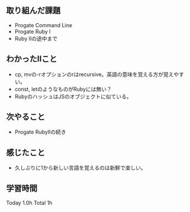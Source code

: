 ## 取り組んだ課題
- Progate Command Line
- Progate Ruby I 
- Ruby IIの途中まで
## わかったIIこと
- cp, mvの-rオプションのrはrecursive。英語の意味を覚える方が覚えやすい。
- const, letのようなものがRubyには無い？
- RubyのハッシュはJSのオブジェクトに似ている。
## 次やること
- Progate RubyIIの続き
## 感じたこと
- 久しぶりに1から新しい言語を覚えるのは新鮮で楽しい。
## 学習時間
Today 1.0h Total 1h

